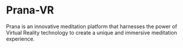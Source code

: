 # Prana-VR
 Prana is an innovative meditation platform that harnesses the power of Virtual Reality technology to create a unique and immersive meditation experience. 

